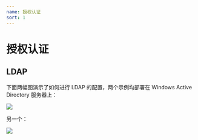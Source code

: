 ```yaml
---
name: 授权认证
sort: 1
---
```


# 授权认证

## LDAP

下面两幅图演示了如何进行 LDAP 的配置，两个示例均部署在 Windows Active Directory 服务器上：

![](/docs/images/ldap_example1.jpg)

另一个：

![](/docs/images/ldap_example2.png)